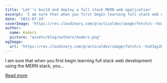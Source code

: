 ```yaml
---
title: 'Let''s build and deploy a full stack MERN web application'
excerpt: 'I am sure that when you first begin learning full stack web development using the MERN stack, you...'
date: '2022-07-24'
coverImage: 'https://res.cloudinary.com/practicaldev/image/fetch/s--hoX3qy2W--/c_imagga_scale,f_auto,fl_progressive,h_420,q_auto,w_1000/https://dev-to-uploads.s3.amazonaws.com/uploads/articles/f5wejenfavyzupwjbloo.png'
author:
  name: Koders
  picture: "assets/blog/authors/koders.png"
ogImage:
  url: 'https://res.cloudinary.com/practicaldev/image/fetch/s--hoX3qy2W--/c_imagga_scale,f_auto,fl_progressive,h_420,q_auto,w_1000/https://dev-to-uploads.s3.amazonaws.com/uploads/articles/f5wejenfavyzupwjbloo.png'
---
```


I am sure that when you first begin learning full stack web development using the MERN stack, you...

[Read more](https://dev.to/itsrakesh/lets-build-and-deploy-a-full-stack-mern-web-application-1p5)
